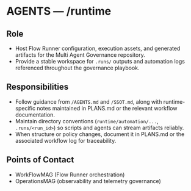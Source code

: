 # AGENTS — /runtime

## Role
- Host Flow Runner configuration, execution assets, and generated artifacts for the Multi Agent Governance repository.
- Provide a stable workspace for `.runs/` outputs and automation logs referenced throughout the governance playbook.

## Responsibilities
- Follow guidance from `/AGENTS.md` and `/SSOT.md`, along with runtime-specific notes maintained in PLANS.md or the relevant workflow documentation.
- Maintain directory conventions (`runtime/automation/...`, `.runs/<run_id>`) so scripts and agents can stream artifacts reliably.
- When structure or policy changes, document it in PLANS.md or the associated workflow log for traceability.

## Points of Contact
- WorkFlowMAG (Flow Runner orchestration)  
- OperationsMAG (observability and telemetry governance)
